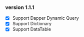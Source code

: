 ### version 1.1.1

- [X] Support Dapper Dynamic Query
- [X] Support Dictionary
- [X] Support DataTable
